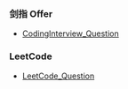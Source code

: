 ### 剑指 Offer
* [CodingInterview_Question](./src/priv/algorithm/CodingInterview_Question.md)

### LeetCode
* [LeetCode_Question](./src/priv/algorithm/LeetCode_Question.md)